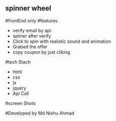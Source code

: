 <!-- this is assesment project  -->
## spinner wheel

#frontEnd only 
#features
- verify email by api
- spiiner after verify
- Click to spin with realistic sound and animation
- Grabed the offer 
- copy coupon by just cliking

#tech Stach
- html
- css
- js
- jquery
- Api Call

#screen Shots


#Developed by Md Nishu Ahmad
 
 